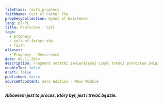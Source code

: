 ```yaml
---
fileClass: faith_prophecy
faithName: Cult of Father Tha
prophecyCollection: Hymns of Existence
lang: pl-PL
title: Proroctwo - Cykl
tags:
  - prophecy
  - cult-of-father-tha
  - faith
aliases:
  - Prophecy - Recurrence
date: 02-11-2024
description: Fragment notatki zawierającej część treści proroctwa związanego z Kultem Wielkiego Tha.
enableToc: false
draft: false
published: false
sourceOfContent: Zero Edition - Main Module
---
```

***Albowiem jest to proces, który był, jest i trwać będzie.***
